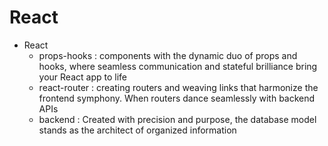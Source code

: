 # React
  * React
    - props-hooks : components with the dynamic duo of props and hooks, where seamless communication and stateful brilliance bring your React app to life
    - react-router : creating routers and weaving links that harmonize the frontend symphony. When routers dance seamlessly with backend APIs
     - backend   : Created with precision and purpose, the database model stands as the architect of organized information

